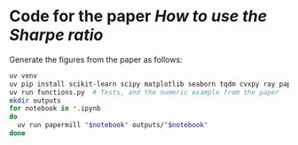 # Code for the paper *How to use the Sharpe ratio*

Generate the figures from the paper as follows: 

```bash
uv venv
uv pip install scikit-learn scipy matplotlib seaborn tqdm cvxpy ray papermill ipykernel ipywidgets
uv run functions.py  # Tests, and the numeric example from the paper
mkdir outputs
for notebook in *.ipynb
do
  uv run papermill "$notebook" outputs/"$notebook"
done
```
